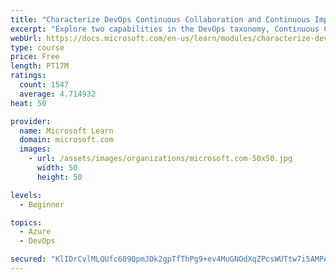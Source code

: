 ```yaml
---
title: "Characterize DevOps Continuous Collaboration and Continuous Improvement"
excerpt: "Explore two capabilities in the DevOps taxonomy, Continuous Collaboration and Continuous Improvement."
webUrl: https://docs.microsoft.com/en-us/learn/modules/characterize-devops-continous-collaboration-improvement/
type: course
price: Free
length: PT17M
ratings:
  count: 1547
  average: 4.714932
heat: 50

provider:
  name: Microsoft Learn
  domain: microsoft.com
  images:
    - url: /assets/images/organizations/microsoft.com-50x50.jpg
      width: 50
      height: 50

levels:
  - Beginner

topics:
  - Azure
  - DevOps

secured: "KlIDrCvlMLQUfc609QpmJDk2gpTfThPg9+ev4MuGNOdXqZPcsWUTtw7i5AMPA+UCkPkzRvL09LBfHPPIdi1QLewGFkpWAMUX3pyfladbqAeNh+d9LnR7anHmoDYNt0BuUe2ltVHLqtHrVZcJAIy7hQnmboVGvQ2xIgjzB2cg79YnVMouxI9dzbQPWAgxuuwzakEBxCCHcEQ8d2li9u8x1PnzWDrhrqqAl6MEDMnDr/2cKGkad1Fh6oZphSxvPSjTW3g7rQFl7Ee9blMYbsg3GOtZ2LkDv+cFXEJ8JcKaR3KEOUsnKngv9TsN2b5D9r8ZMJr5fIVx25OnVb2W78CdYuBQToisDSes/iFupupsBIwDDVj0qAyORTPo7UOZfox+cB9yzGcjsQwMlXuYR7gG7cFJJ95f+biztGKjAh4YGn8=;9z49+nA0DJ/HItL5geSNoQ=="
---
```


